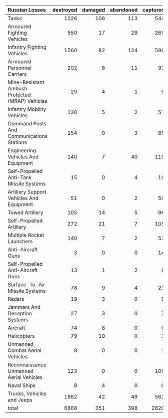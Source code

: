 | Russian Losses                                   |   destroyed |   damaged |   abandoned |   captured |   total |
|:-------------------------------------------------|------------:|----------:|------------:|-----------:|--------:|
| Tanks                                            |        1226 |       106 |         113 |        544 |    1989 |
| Armoured Fighting Vehicles                       |         550 |        17 |          29 |        265 |     861 |
| Infantry Fighting Vehicles                       |        1560 |        82 |         124 |        599 |    2365 |
| Armoured Personnel Carriers                      |         202 |         8 |          11 |         91 |     312 |
| Mine-Resistant Ambush Protected  (MRAP) Vehicles |          29 |         4 |           1 |          9 |      43 |
| Infantry Mobility Vehicles                       |         130 |         5 |           2 |         51 |     188 |
| Command Posts And Communications Stations        |         154 |         0 |           3 |         85 |     242 |
| Engineering Vehicles And Equipment               |         140 |         7 |          40 |        119 |     306 |
| Self-Propelled Anti-Tank Missile Systems         |          15 |         0 |           4 |         19 |      38 |
| Artillery Support Vehicles And Equipment         |          51 |         0 |           2 |         50 |     103 |
| Towed Artillery                                  |         105 |        14 |           5 |         96 |     220 |
| Self-Propelled Artillery                         |         272 |        21 |           7 |        105 |     405 |
| Multiple Rocket Launchers                        |         140 |         7 |           2 |         53 |     202 |
| Anti-Aircraft Guns                               |           3 |         0 |           0 |         14 |      17 |
| Self-Propelled Anti-Aircraft Guns                |          13 |         1 |           2 |          8 |      24 |
| Surface-To-Air Missile Systems                   |          78 |         9 |           4 |         23 |     114 |
| Radars                                           |          19 |         3 |           0 |          9 |      31 |
| Jammers And Deception Systems                    |          27 |         3 |           0 |          7 |      37 |
| Aircraft                                         |          74 |         8 |           0 |          0 |      82 |
| Helicopters                                      |          79 |        10 |           0 |          1 |      90 |
| Unmanned Combat Aerial Vehicles                  |           8 |         0 |           0 |          1 |       9 |
| Reconnaissance Unmanned Aerial Vehicles          |         123 |         0 |           0 |        109 |     232 |
| Naval Ships                                      |           8 |         4 |           0 |          0 |      12 |
| Trucks, Vehicles and Jeeps                       |        1862 |        42 |          49 |        562 |    2515 |
| total                                            |        6868 |       351 |         398 |       2820 |   10437 |